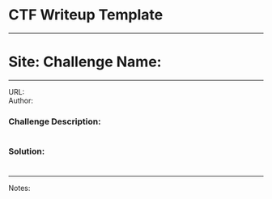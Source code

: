 # CTF Writeup Template

---

# Site: Challenge Name:
---
URL: \
Author:
### Challenge Description:
#
> 
### Solution:
#
> 

---

Notes:

